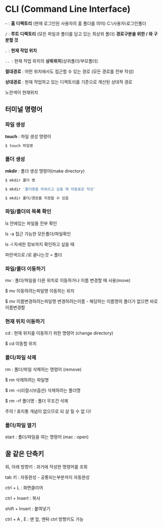 # CLI (Command Line Interface)

`~` : __홈 디렉토리__ (현재 로그인된 사용자의 홈 폴더를 의미) C:\사용자\로그인폴더

`/` : __루트 디렉토리__ (모든 파일과 폴더를 담고 있는 최상위 폴더) __경로구분을 위한 / 와 구분할 것__

`.` : __현재 작업 위치__

`.. `: 현재 작업 위치의 __상위위치__(상위폴더/부모폴더)

__절대경로__ : 어떤 위치에서도 접근할 수 있는 경로 (모든 경로를 전부 작성)

__상대경로__ : 현재 작업하고 있는 디렉토리를 기준으로 계산된 상대적 경로

노란색이 현재위치



## 터미널 명령어

### 파일 생성

__touch__ : 파일 생성 명령어

```bash
$ touch 파일명
```



### 폴더 생성

__mkdir__ : 폴더 생성 명령어(make directory)

```bash
$ mkdir 폴더 명

$ mkdir '폴더명을 띄워쓰고 싶을 때 따옴표로 작성'

$ mkdir 폴더/경로를 지정할 수 있음
```



### 파일/폴더의 목록 확인

ls 안에있는 파일들 전부 확인 

ls -a 접근 가능한 모든폴더/파일확인

ls -l 자세한 정보까지 확인하고 싶을 때

파란색으로 /로 끝나는것 = 폴더



### 파일/폴더 이동하기

mv : 폴더/파일을 다른 위치로 이동하거나 이름 변경할 때 사용(move)

$ mv 이동하려는파일명 이동하는 위치

$ mv 이름변경하려는파일명 변경하려는이름 - 해당하는 이름명의 폴더가 없으면 바로 이름변경함



### 현재 위치 이동하기

cd : 현재 위치를 이동하기 위한 명령어 (change directory)

$ cd 이동할 위치



### 폴더/파일 삭제

rm : 폴더/파일 삭제하는 명령어 (remove)

$ rm 삭제하려는 파일명

$ rm -r(리컬시브옵션) 삭제하려는 폴더명

$ rm -rf 폴더명 : 폴더 무조건 삭제

주의 ! 휴지통 개념이 없으므로 되 살 릴 수 없 다!



### 폴더/파일 열기

start : 폴더/파일을 여는 명령어 (mac : open)



## 꿀 같은 단축키

위, 아래 방향키 : 과거에 작성한 명령어를 조회 

tab 키 : 자동완성 - 공통되는부분까지 자동완성

ctrl + L : 화면클리어

ctrl + Insert : 복사

shift + Insert : 붙여넣기

ctrl + A , E : 맨 앞, 맨뒤 ctrl 방향키도 가능

